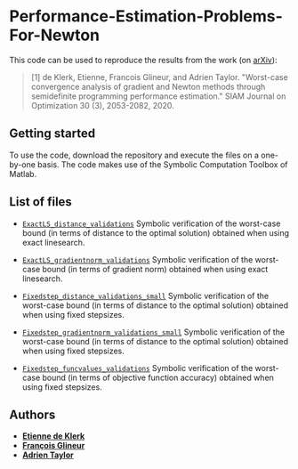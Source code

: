 # Performance-Estimation-Problems-For-Newton

This code can be used to reproduce the results from the work (on [arXiv](https://arxiv.org/abs/1709.05191)):

> [1] de Klerk, Etienne, Francois Glineur, and Adrien Taylor. "Worst-case convergence analysis of gradient and Newton methods through semidefinite programming performance estimation." SIAM Journal on Optimization 30 (3), 2053-2082, 2020.

## Getting started

To use the code, download the repository and execute the files on a one-by-one basis. The code makes use of the Symbolic Computation Toolbox of Matlab.


## List of files

- [`ExactLS_distance_validations`](ExactLS_distance_validations.m) Symbolic verification of the worst-case bound (in terms of distance to the optimal solution) obtained when using exact linesearch.
- [`ExactLS_gradientnorm_validations`](ExactLS_gradientnorm_validations.m) Symbolic verification of the worst-case bound (in terms of gradient norm) obtained when using exact linesearch.

- [`Fixedstep_distance_validations_small`](Fixedstep_distance_validations_small.m) Symbolic verification of the worst-case bound (in terms of distance to the optimal solution) obtained when using fixed stepsizes.
- [`Fixedstep_gradientnorm_validations_small`](Fixedstep_gradientnorm_validations_small.m) Symbolic verification of the worst-case bound (in terms of distance to the optimal solution) obtained when using fixed stepsizes.
- [`Fixedstep_funcvalues_validations`](Fixedstep_funcvalues_validations.m) Symbolic verification of the worst-case bound (in terms of objective function accuracy) obtained when using fixed stepsizes.

## Authors
- [**Etienne de Klerk**](https://sites.google.com/site/homepageetiennedeklerk/)
- [**François Glineur**](https://perso.uclouvain.be/francois.glineur/)
- [**Adrien Taylor**](http://www.di.ens.fr/~ataylor/)
